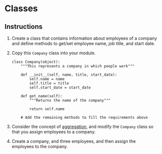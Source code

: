 # Classes

## Instructions

1. Create a class that contains information about employees of a company and define methods to get/set employee name, job title, and start date.

2. Copy this `Company` class into your module.

    ```
    class Company(object):
        """This represents a company in which people work"""

        def __init__(self, name, title, start_date):
            self.name = name
            self.title = title
            self.start_date = start_date

        def get_name(self):
            """Returns the name of the company"""
            
            return self.name

        # Add the remaining methods to fill the requirements above
    ```

3. Consider the concept of [aggregation](../FND_11_INHERIT_COMPOSE_AGGREGATE.md#aggregation), and modify the `Company` class so that you assign employees to a company. 
4. Create a company, and three employees, and then assign the employees to the company.
